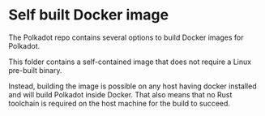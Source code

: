 # Self built Docker image

The Polkadot repo contains several options to build Docker images for Polkadot.

This folder contains a self-contained image that does not require a Linux pre-built binary.

Instead, building the image is possible on any host having docker installed and will
build Polkadot inside Docker. That also means that no Rust toolchain is required on the host
machine for the build to succeed.
